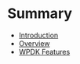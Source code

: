 # Summary

* [Introduction](README.md)
* [Overview](overview.md)
* [WPDK Features](wpdk_features.md)

